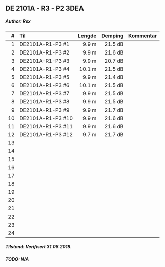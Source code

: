 ## DE 2101A - R3 - P2   3DEA
##### Author: Rex

|  #  |        Til       |Lengde|Demping|Kommentar|
|----:|:-----------------|-----:|------:|:--------|
|    1|DE2101A-R1-P3 #1  | 9.9 m|21.5 dB|         |
|    2|DE2101A-R1-P3 #2  | 9.9 m|21.6 dB|         |
|    3|DE2101A-R1-P3 #3  | 9.9 m|20.7 dB|         |
|    4|DE2101A-R1-P3 #4  |10.1 m|21.5 dB|         |
|    5|DE2101A-R1-P3 #5  | 9.9 m|21.4 dB|         |
|    6|DE2101A-R1-P3 #6  |10.1 m|21.5 dB|         |
|    7|DE2101A-R1-P3 #7  | 9.9 m|21.5 dB|         |
|    8|DE2101A-R1-P3 #8  | 9.9 m|21.5 dB|         |
|    9|DE2101A-R1-P3 #9  | 9.9 m|21.7 dB|         |
|   10|DE2101A-R1-P3 #10 | 9.9 m|21.6 dB|         |
|   11|DE2101A-R1-P3 #11 | 9.9 m|21.6 dB|         |
|   12|DE2101A-R1-P3 #12 | 9.7 m|21.7 dB|         |
|   13|                  |      |       |         |
|   14|                  |      |       |         |
|   15|                  |      |       |         |
|   16|                  |      |       |         |
|   17|                  |      |       |         |
|   18|                  |      |       |         |
|   19|                  |      |       |         |
|   20|                  |      |       |         |
|   21|                  |      |       |         |
|   22|                  |      |       |         |
|   23|                  |      |       |         |
|   24|                  |      |       |         |

##### Tilstand: Verifisert 31.08.2018.
##### TODO: N/A

